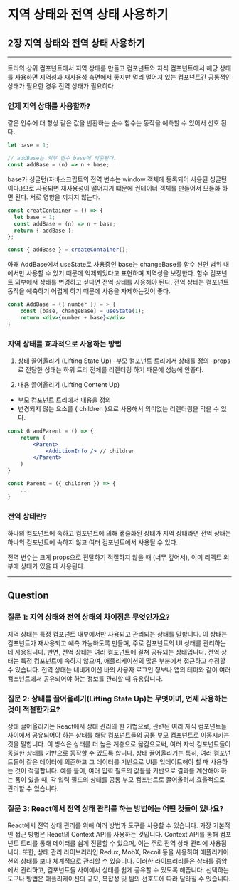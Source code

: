 # 지역 상태와 전역 상태 사용하기

## 2장 지역 상태와 전역 상태 사용하기

---

트리의 상위 컴포넌트에서 지역 상태를 만들고 컴포넌트와 자식 컴포넌트에서 해당 상태를 사용하면 지역성과 재사용성 측면에서 좋지만 멀리 떨어져 있는 컴포넌트간 공통적인 상태가 필요한 경우 전역 상태가 필요하다.

### 언제 지역 상태를 사용할까?

같은 인수에 대 항상 같은 값을 반환하는 순수 함수는 동작을 예측할 수 있어서 선호 된다.

```jsx
let base = 1;

// addBase는 외부 변수 base에 의존된다.
const addBase = (n) => n + base;
```

base가 싱글턴(자바스크립트의 전역 변수는 window 객체에 등록되어 사용된 싱글턴이다.)으로 사용되면 재사용성이 떨어지기 떄문에 컨테이너 객체를 만들어서 모듈화 하면 된다. 서로 영향을 끼치지 않는다.

```jsx
const creatContainer = () => {
  let base = 1;
  const addBase = (n) => n + base;
  return { addBase };
};

const { addBase } = createContainer();
```

아래 AddBase에서 useState로 사용중인 base는 changeBase를 함수 선언 범위 내에서만 사용할 수 있기 때문에 억제되었다고 표현하며 지역성을 보장한다. 함수 컴포넌트 외부에서 상태를 변경하고 싶다면 전역 상태를 사용해야 된다. 전역 상태는 컴포넌트 동작을 예측하기 어렵게 하기 때문에 사용을 자제하는것이 좋다.

```jsx
const AddBase = ({ number }) = > {
	const [base, changeBase] = useState(1);
	return <div>{number + base}</div>
}
```

### 지역 상태를 효과적으로 사용하는 방법

1. 상태 끌어올리기 (Lifting State Up) -부모 컴포넌트 트리에서 상태를 정의
   -props로 전달한 상태는 하위 트리 전체를 리렌더링 하기 때문에 성능에 안좋다.

2. 내용 끌어올리기 (Lifting Content Up)

- 부모 컴포넌트 트리에서 내용을 정의
- 변경되지 않는 요소를 { children }으로 사용해서 의미없는 리렌더링을 막을 수 있다.

```jsx
const GrandParent = () => {
	return (
		<Parent>
			<AdditionInfo /> // children
		</Parent>
	)
}

const Parent = ({ children }) => {
	...
}
```

### 전역 상태란?

하나의 컴포넌트에 속하고 컴포넌트에 의해 캡슐화된 상태가 지역 상태라면 전역 상태는 하나의 컴포넌트에 속하지 않고 여러 컴포넌트에서 사용될 수 있다.

전역 변수는 크게 props으로 전달하기 적절하지 않을 때 (너무 깊어서), 이미 리엑트 외부에 상태가 있을 때 사용된다.

---

## Question

### 질문 1: 지역 상태와 전역 상태의 차이점은 무엇인가요?

지역 상태는 특정 컴포넌트 내부에서만 사용되고 관리되는 상태를 말합니다. 이 상태는 컴포넌트가 재사용되고 예측 가능하도록 만들며, 주로 컴포넌트의 UI 상태를 관리하는 데 사용됩니다. 반면, 전역 상태는 여러 컴포넌트에 걸쳐 공유되는 상태입니다. 전역 상태는 특정 컴포넌트에 속하지 않으며, 애플리케이션의 많은 부분에서 접근하고 수정할 수 있습니다. 전역 상태는 네비게이션 바의 사용자 로그인 정보나 앱의 테마와 같이 여러 컴포넌트에서 공유되어야 하는 정보를 관리할 때 유용합니다.

### 질문 2: 상태를 끌어올리기(Lifting State Up)는 무엇이며, 언제 사용하는 것이 적절한가요?

상태 끌어올리기는 React에서 상태 관리의 한 기법으로, 관련된 여러 자식 컴포넌트들 사이에서 공유되어야 하는 상태를 해당 컴포넌트들의 공통 부모 컴포넌트로 이동시키는 것을 말합니다. 이 방식은 상태를 더 높은 계층으로 옮김으로써, 여러 자식 컴포넌트들이 동일한 상태를 기반으로 동작할 수 있도록 합니다. 상태 끌어올리기는 특히, 여러 컴포넌트들이 같은 데이터에 의존하고 그 데이터를 기반으로 UI를 업데이트해야 할 때 사용하는 것이 적절합니다. 예를 들어, 여러 입력 필드의 값들을 기반으로 결과를 계산해야 하는 폼이 있을 때, 각 입력 필드의 상태를 공통 부모 컴포넌트로 끌어올려서 효율적으로 관리할 수 있습니다.

### 질문 3: React에서 전역 상태 관리를 하는 방법에는 어떤 것들이 있나요?

React에서 전역 상태 관리를 위해 여러 방법과 도구를 사용할 수 있습니다. 가장 기본적인 접근 방법은 React의 Context API를 사용하는 것입니다. Context API를 통해 컴포넌트 트리를 통해 데이터를 쉽게 전달할 수 있으며, 이는 주로 전역 상태 관리에 사용됩니다. 또한, 상태 관리 라이브러리인 Redux, MobX, Recoil 등을 사용하여 애플리케이션의 상태를 보다 체계적으로 관리할 수 있습니다. 이러한 라이브러리들은 상태를 중앙에서 관리하고, 컴포넌트들 사이에서 상태를 쉽게 공유할 수 있도록 해줍니다. 선택하는 도구나 방법은 애플리케이션의 규모, 복잡성 및 팀의 선호도에 따라 달라질 수 있습니다.

